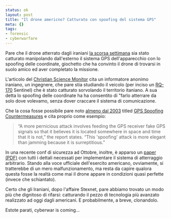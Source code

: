 ```yaml
--- 
status: ok
layout: post
title: "Il drone americno? Catturato con spoofing del sistema GPS"
meta: {}
tags: 
- forensic
- cyberwarfare
---
```


Pare che il drone atterrato dagli iraniani [la scorsa settimana][1] sia stato catturato manipolando dall'esterno il sistema GPS dell'apparecchio con lo spoofing delle coordinate, giochetto che ha convinto il drone di trovarsi in suolo amico ed aver completato la missione.

L'articolo del [Christian Science Monitor][2] cita un informatore anonimo iraniano, un ingegnere, che pare stia studiando il veicolo (per inciso un [RQ-170][3] Sentinel) che è stato catturato sorvolando il territorio itaniano. A sua detta lo spoofing delle coordinate ha ha consentito di "farlo atterrare da solo dove volevamo, senza dover craccare il sistema di comunicazione.

Che la cosa fosse possibile pare noto [almeno dal 2003][4] titled [GPS Spoofing Countermeasures][4]  e cita proprio come esempio:  

> “A more pernicious attack involves feeding the GPS receiver fake GPS signals so that it believes it is located somewhere in space and time that it is not,” the report states. “This 'spoofing' attack is more elegant than jamming because it is surreptitious.”

In una recente conf di sicurezza ad Ottobre, inoltre, è apparso un [paper (PDF)][5] con tutti i dettali necessati per implementare il sistema di atterraggio arbitrario. Stando alla voce ufficiale dell'esercito americano, ovviamente, si tratterebbe di un mero malfunzionamento, ma resta da capire qualora questa fosse la realtà come mai il drone appare in condizioni quasi perfette (invece che schiantato).

Certo che gli Iraniani, dopo l'affaire Stexnet, pare abbiamo trovato un modo più che dignitoso di rifarsi: catturando il pezzo di tecnologia più avanzato realizzato ad oggi dagli americani. E probabilmente, a breve, clonandolo.

Estote parati, cyberwar is coming...

[1]: http://www.theregister.co.uk/2011/12/08/iran_footage_captured_us_spy_drone/
[2]: http://www.csmonitor.com/World/Middle-East/2011/1215/Exclusive-Iran-hijacked-US-drone-says-Iranian-engineer
[3]: http://www.airforce-technology.com/projects/rq-170-sentinel/
[4]: http://www.homelandsecurity.org/bulletin/Dual%20Benefit/warner_gps_spoofing.html
[5]: http://www.syssec.ethz.ch/research/ccs139-tippenhauer.pdf